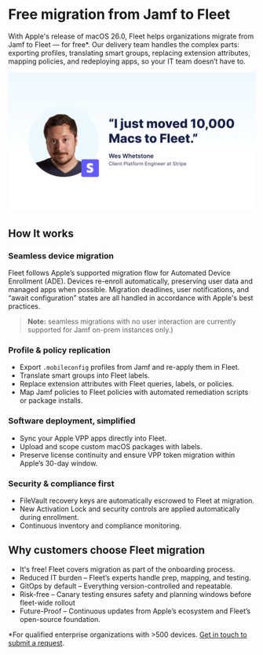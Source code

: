 # Free migration from Jamf to Fleet

With Apple's release of macOS 26.0, Fleet helps organizations migrate from Jamf to Fleet — for free*. Our delivery team handles the complex parts: exporting profiles, translating smart groups, replacing extension attributes, mapping policies, and redeploying apps, so your IT team doesn’t have to.

![Free migration from Jamf to Fleet.](../website/assets/images/articles/migrate-to-fleet-800x450@2x.png)

## How It works

### Seamless device migration

Fleet follows Apple’s supported migration flow for Automated Device Enrollment (ADE). Devices re-enroll automatically, preserving user data and managed apps when possible. Migration deadlines, user notifications, and “await configuration” states are all handled in accordance with Apple's best practices. 

>**Note:** seamless migrations with no user interaction are currently supported for Jamf on-prem instances only.)

### Profile & policy replication

- Export `.mobileconfig` profiles from Jamf and re-apply them in Fleet.
- Translate smart groups into Fleet labels. 
- Replace extension attributes with Fleet queries, labels, or policies.
- Map Jamf policies to Fleet policies with automated remediation scripts or package installs.

### Software deployment, simplified

- Sync your Apple VPP apps directly into Fleet.
- Upload and scope custom macOS packages with labels.
- Preserve license continuity and ensure VPP token migration within Apple’s 30-day window.

### Security & compliance first

- FileVault recovery keys are automatically escrowed to Fleet at migration.
- New Activation Lock and security controls are applied automatically during enrollment. 
- Continuous inventory and compliance monitoring.

## Why customers choose Fleet migration

- It's free! Fleet covers migration as part of the onboarding process.
- Reduced IT burden – Fleet’s experts handle prep, mapping, and testing.
- GitOps by default – Everything version-controlled and repeatable.
- Risk-free – Canary testing ensures safety and planning windows before fleet-wide rollout
- Future-Proof – Continuous updates from Apple’s ecosystem and Fleet’s open-source foundation.

\*For qualified enterprise organizations with >500 devices. [Get in touch to submit a request](https://fleetdm.com/contact).

<meta name="articleTitle" value="Free migration from Jamf to Fleet">
<meta name="authorFullName" value="Alex Mitchell">
<meta name="authorGitHubUsername" value="alexmitchelliii">
<meta name="category" value="articles">
<meta name="publishedOn" value="2025-10-06">
<meta name="description" value="Switch from Jamf to Fleet for free. Fleet follows Apple’s new macOS Tahoe 26.0 migration flow for a seamless move.">
<meta name="articleImageUrl" value="../website/assets/images/articles/migrate-to-fleet-800x450@2x.png">
